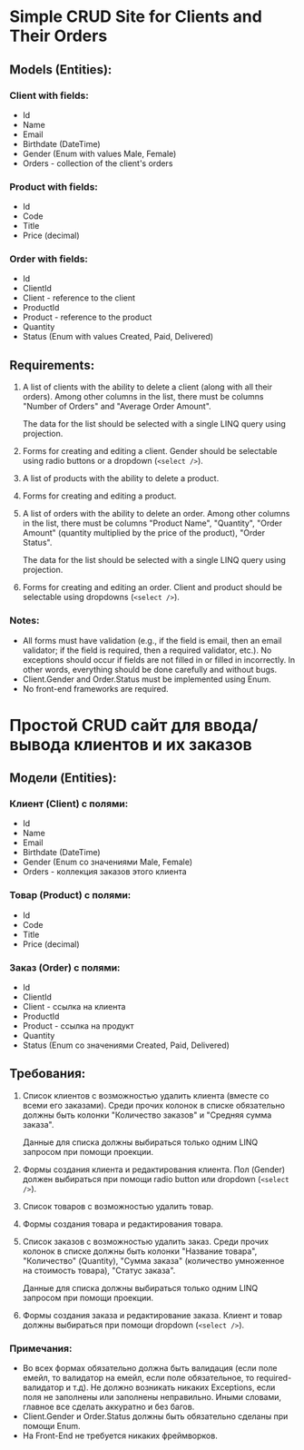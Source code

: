 # Simple CRUD Site for Clients and Their Orders

## Models (Entities):

### Client with fields:
- Id
- Name
- Email
- Birthdate (DateTime)
- Gender (Enum with values Male, Female)
- Orders - collection of the client's orders

### Product with fields:
- Id
- Code
- Title
- Price (decimal)

### Order with fields:
- Id
- ClientId
- Client - reference to the client
- ProductId
- Product - reference to the product
- Quantity
- Status (Enum with values Created, Paid, Delivered)

## Requirements:

1. A list of clients with the ability to delete a client (along with all their orders). Among other columns in the list, there must be columns "Number of Orders" and "Average Order Amount".

   The data for the list should be selected with a single LINQ query using projection.

2. Forms for creating and editing a client. Gender should be selectable using radio buttons or a dropdown (`<select />`).

3. A list of products with the ability to delete a product.

4. Forms for creating and editing a product.

5. A list of orders with the ability to delete an order. Among other columns in the list, there must be columns "Product Name", "Quantity", "Order Amount" (quantity multiplied by the price of the product), "Order Status".

   The data for the list should be selected with a single LINQ query using projection.

6. Forms for creating and editing an order. Client and product should be selectable using dropdowns (`<select />`).

### Notes:

- All forms must have validation (e.g., if the field is email, then an email validator; if the field is required, then a required validator, etc.). No exceptions should occur if fields are not filled in or filled in incorrectly. In other words, everything should be done carefully and without bugs.
- Client.Gender and Order.Status must be implemented using Enum.
- No front-end frameworks are required.

# Простой CRUD сайт для ввода/вывода клиентов и их заказов

## Модели (Entities):

### Клиент (Client) с полями:
- Id
- Name
- Email
- Birthdate (DateTime)
- Gender (Enum со значениями Male, Female)
- Orders - коллекция заказов этого клиента

### Товар (Product) с полями:
- Id
- Code
- Title
- Price (decimal)

### Заказ (Order) с полями:
- Id
- ClientId
- Client - ссылка на клиента
- ProductId
- Product - ссылка на продукт
- Quantity
- Status (Enum со значениями Created, Paid, Delivered)

## Требования:

1. Список клиентов с возможностью удалить клиента (вместе со всеми его заказами). Среди прочих колонок в списке обязательно должны быть колонки "Количество заказов" и "Средняя сумма заказа".

   Данные для списка должны выбираться только одним LINQ запросом при помощи проекции.

2. Формы создания клиента и редактирования клиента. Пол (Gender) должен выбираться при помощи radio button или dropdown (`<select />`).

3. Список товаров с возможностью удалить товар.

4. Формы создания товара и редактирования товара.

5. Список заказов с возможностью удалить заказ. Среди прочих колонок в списке должны быть колонки "Название товара", "Количество" (Quantity), "Сумма заказа" (количество умноженное на стоимость товара), "Статус заказа".

   Данные для списка должны выбираться только одним LINQ запросом при помощи проекции.

6. Формы создания заказа и редактирование заказа. Клиент и товар должны выбираться при помощи dropdown (`<select />`).

### Примечания:

- Во всех формах обязательно должна быть валидация (если поле емейл, то валидатор на емейл, если поле обязательное, то required-валидатор и т.д). Не должно возникать никаких Exceptions, если поля не заполнены или заполнены неправильно. Иными словами, главное все сделать аккуратно и без багов.
- Client.Gender и Order.Status должны быть обязательно сделаны при помощи Enum.
- На Front-End не требуется никаких фреймворков.
```